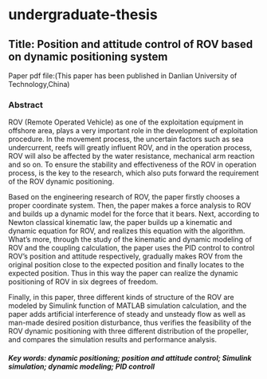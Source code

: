 # undergraduate-thesis 
## Title: Position and attitude control of ROV based on dynamic positioning system
Paper pdf file:(This paper has been published in Danlian University of Technology,China)  

### Abstract

ROV (Remote Operated Vehicle) as one of the exploitation equipment in offshore area, plays a very important role in the development of exploitation procedure. In the movement process, the uncertain factors such as sea undercurrent, reefs will greatly influent ROV, and in the operation process, ROV will also be affected by the water resistance, mechanical arm reaction and so on. To ensure the stability and effectiveness of the ROV in operation process, is the key to the research, which also puts forward the requirement of the ROV dynamic positioning.

Based on the engineering research of ROV, the paper firstly chooses a proper coordinate system. Then, the paper makes a force analysis to ROV and builds up a dynamic model for the force that it bears. Next, according to Newton classical kinematic law, the paper builds up a kinematic and dynamic equation for ROV, and realizes this equation with the algorithm. What’s more, through the study of the kinematic and dynamic modeling of ROV and the coupling calculation, the paper uses the PID control to control ROV’s position and attitude respectively, gradually makes ROV from the original position close to the expected position and finally locates to the expected position. Thus in this way the paper can realize the dynamic positioning of ROV in six degrees of freedom. 

Finally, in this paper, three different kinds of structure of the ROV are modeled by Simulink function of MATLAB simulation calculation, and the paper adds artificial interference of steady and unsteady flow as well as man-made desired position disturbance, thus verifies the feasibility of the ROV dynamic positioning with three different distribution of the propeller, and compares the simulation results and performance analysis.

##### Key words: dynamic positioning; position and attitude control; Simulink simulation; dynamic modeling; PID controll
